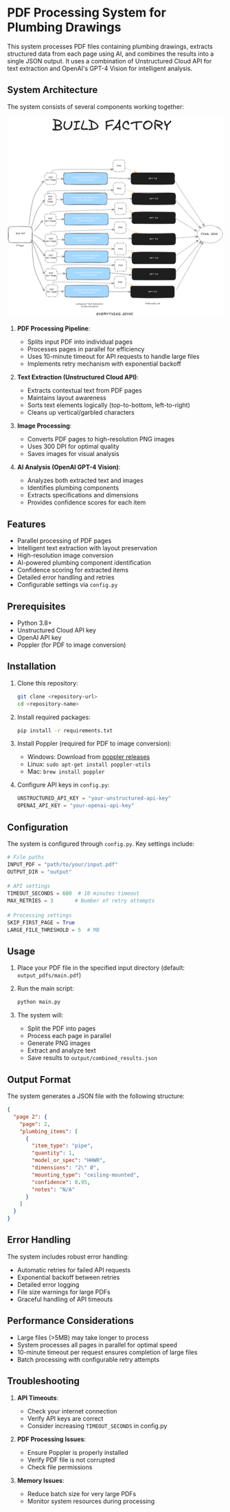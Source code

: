 # PDF Processing System for Plumbing Drawings

This system processes PDF files containing plumbing drawings, extracts structured data from each page using AI, and combines the results into a single JSON output. It uses a combination of Unstructured Cloud API for text extraction and OpenAI's GPT-4 Vision for intelligent analysis.

## System Architecture

The system consists of several components working together:

![System Architecture Diagram](https://github.com/darshanvjani/Build-Factory/blob/master/img/bf.png)

1. **PDF Processing Pipeline**:
   - Splits input PDF into individual pages
   - Processes pages in parallel for efficiency
   - Uses 10-minute timeout for API requests to handle large files
   - Implements retry mechanism with exponential backoff

2. **Text Extraction (Unstructured Cloud API)**:
   - Extracts contextual text from PDF pages
   - Maintains layout awareness
   - Sorts text elements logically (top-to-bottom, left-to-right)
   - Cleans up vertical/garbled characters

3. **Image Processing**:
   - Converts PDF pages to high-resolution PNG images
   - Uses 300 DPI for optimal quality
   - Saves images for visual analysis

4. **AI Analysis (OpenAI GPT-4 Vision)**:
   - Analyzes both extracted text and images
   - Identifies plumbing components
   - Extracts specifications and dimensions
   - Provides confidence scores for each item

## Features

- Parallel processing of PDF pages
- Intelligent text extraction with layout preservation
- High-resolution image conversion
- AI-powered plumbing component identification
- Confidence scoring for extracted items
- Detailed error handling and retries
- Configurable settings via `config.py`

## Prerequisites

- Python 3.8+
- Unstructured Cloud API key
- OpenAI API key
- Poppler (for PDF to image conversion)

## Installation

1. Clone this repository:
   ```bash
   git clone <repository-url>
   cd <repository-name>
   ```

2. Install required packages:
   ```bash
   pip install -r requirements.txt
   ```

3. Install Poppler (required for PDF to image conversion):
   - Windows: Download from [poppler releases](http://blog.alivate.com.au/poppler-windows/)
   - Linux: `sudo apt-get install poppler-utils`
   - Mac: `brew install poppler`

4. Configure API keys in `config.py`:
   ```python
   UNSTRUCTURED_API_KEY = "your-unstructured-api-key"
   OPENAI_API_KEY = "your-openai-api-key"
   ```

## Configuration

The system is configured through `config.py`. Key settings include:

```python
# File paths
INPUT_PDF = "path/to/your/input.pdf"
OUTPUT_DIR = "output"

# API settings
TIMEOUT_SECONDS = 600  # 10 minutes timeout
MAX_RETRIES = 3       # Number of retry attempts

# Processing settings
SKIP_FIRST_PAGE = True
LARGE_FILE_THRESHOLD = 5  # MB
```

## Usage

1. Place your PDF file in the specified input directory (default: `output_pdfs/main.pdf`)

2. Run the main script:
   ```bash
   python main.py
   ```

3. The system will:
   - Split the PDF into pages
   - Process each page in parallel
   - Generate PNG images
   - Extract and analyze text
   - Save results to `output/combined_results.json`

## Output Format

The system generates a JSON file with the following structure:

```json
{
  "page 2": {
    "page": 2,
    "plumbing_items": [
      {
        "item_type": "pipe",
        "quantity": 1,
        "model_or_spec": "HHWR",
        "dimensions": "2\" Ø",
        "mounting_type": "ceiling-mounted",
        "confidence": 0.95,
        "notes": "N/A"
      }
    ]
  }
}
```

## Error Handling

The system includes robust error handling:
- Automatic retries for failed API requests
- Exponential backoff between retries
- Detailed error logging
- File size warnings for large PDFs
- Graceful handling of API timeouts

## Performance Considerations

- Large files (>5MB) may take longer to process
- System processes all pages in parallel for optimal speed
- 10-minute timeout per request ensures completion of large files
- Batch processing with configurable retry attempts

## Troubleshooting

1. **API Timeouts**:
   - Check your internet connection
   - Verify API keys are correct
   - Consider increasing `TIMEOUT_SECONDS` in config.py

2. **PDF Processing Issues**:
   - Ensure Poppler is properly installed
   - Verify PDF file is not corrupted
   - Check file permissions

3. **Memory Issues**:
   - Reduce batch size for very large PDFs
   - Monitor system resources during processing
